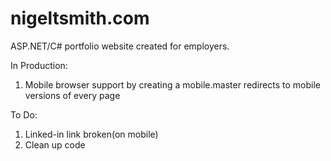# nigeltsmith.com
ASP.NET/C# portfolio website created for employers.  
  
In Production:  
1. Mobile browser support by creating a mobile.master redirects to mobile versions of every page  

To Do:  
1. Linked-in link broken(on mobile)  
2. Clean up code  

